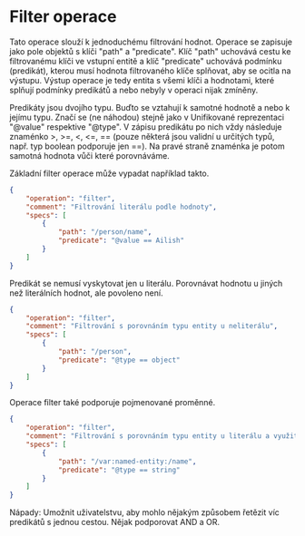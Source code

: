 # Filter operace

Tato operace slouží k jednoduchému filtrování hodnot. Operace se zapisuje jako pole objektů s klíči "path" a "predicate". Klíč "path" uchovává cestu ke filtrovanému klíči ve vstupní entitě a klíč "predicate" uchovává podmínku (predikát), kterou musí hodnota filtrovaného klíče splňovat, aby se ocitla na výstupu. Výstup operace je tedy entita s všemi klíči a hodnotami, které splňují podmínky predikátů a nebo nebyly v operaci nijak zmíněny.

Predikáty jsou dvojího typu. Buďto se vztahují k samotné hodnotě a nebo k jejímu typu. Značí se (ne náhodou) stejně jako v Unifikované reprezentaci "@value" respektive "@type". V zápisu predikátu po nich vždy následuje znaménko >, >=, <, <=, == (pouze některá jsou validní u určitých typů, např. typ boolean podporuje jen ==). Na pravé straně znaménka je potom samotná hodnota vůči které porovnáváme.

Základní filter operace může vypadat například takto.

```json
{
    "operation": "filter",
    "comment": "Filtrování literálu podle hodnoty",
    "specs": [
        {
            "path": "/person/name",
            "predicate": "@value == Ailish"
        }
    ]
}
```

Predikát se nemusí vyskytovat jen u literálu. Porovnávat hodnotu u jiných než literálních hodnot, ale povoleno není.

```json
{
    "operation": "filter",
    "comment": "Filtrování s porovnáním typu entity u neliterálu",
    "specs": [
        {
            "path": "/person",
            "predicate": "@type == object"
        }
    ]
}
```

Operace filter také podporuje pojmenované proměnné.

```json
{
    "operation": "filter",
    "comment": "Filtrování s porovnáním typu entity u literálu a využitím pojmenované proměnné",
    "specs": [
        {
            "path": "/var:named-entity:/name",
            "predicate": "@type == string"
        }
    ]
}
```

Nápady: Umožnit uživatelstvu, aby mohlo nějakým způsobem řetězit víc predikátů s jednou cestou. Nějak podporovat AND a OR.
